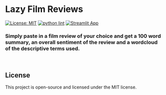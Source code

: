 # Lazy Film Reviews 

[![License: MIT](https://img.shields.io/badge/License-MIT-yellow.svg)](LICENSE)
[![python lint](https://github.com/xinntao/BasicSR/actions/workflows/pylint.yml/badge.svg)](.github/workflows/pylint.yml)
[![Streamlit App](https://static.streamlit.io/badges/streamlit_badge_black_white.svg)](https://share.streamlit.io/yourGitHubName/yourRepo/yourApp/)

### Simply paste in a film review of your choice and get a 100 word summary, an overall sentiment of the review and a wordcloud of the descriptive terms used.

<br>

## License

This project is open-source and licensed under the MIT license.